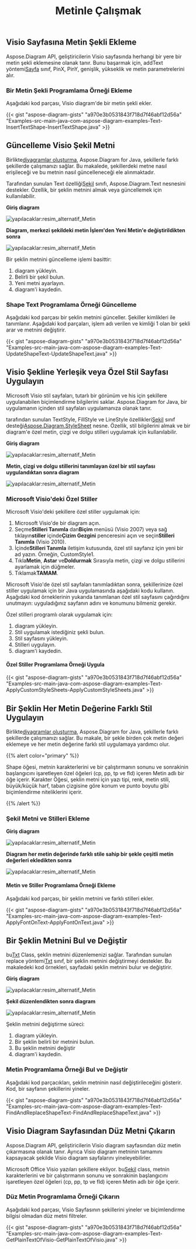 ﻿---
title: Metinle Çalışmak
type: docs
weight: 120
url: /tr/java/working-with-text/
---
## **Visio Sayfasına Metin Şekli Ekleme**
 Aspose.Diagram API, geliştiricilerin Visio sayfasında herhangi bir yere bir metin şekli eklemesine olanak tanır. Bunu başarmak için, addText yöntemi[Sayfa](https://reference.aspose.com/diagram/java/com.aspose.diagram/Page) sınıf, PinX, PinY, genişlik, yükseklik ve metin parametrelerini alır.
### **Bir Metin Şekli Programlama Örneği Ekleme**
Aşağıdaki kod parçası, Visio diagram'de bir metin şekli ekler.

{{< gist "aspose-diagram-gists" "a970e3b0531843f718d7f46abf12d56a" "Examples-src-main-java-com-aspose-diagram-examples-Text-InsertTextShape-InsertTextShape.java" >}}
## **Güncelleme Visio Şekil Metni**
 Birlikte[diyagramlar oluşturma](/diagram/tr/java/load-or-create-a-visio-drawing/), Aspose.Diagram for Java, şekillerle farklı şekillerde çalışmanızı sağlar. Bu makalede, şekillerdeki metne nasıl erişileceği ve bu metnin nasıl güncelleneceği ele alınmaktadır.

 Tarafından sunulan Text özelliği[Şekil](https://reference.aspose.com/diagram/java/com.aspose.diagram/shape) sınıfı, Aspose.Diagram.Text nesnesini destekler. Özellik, bir şeklin metnini almak veya güncellemek için kullanılabilir.

**Giriş diagram** 

![yapılacaklar:resim_alternatif_Metin](http://i.imgur.com/6aEp7h0.png)

**Diagram, merkezi şekildeki metin İşlem'den Yeni Metin'e değiştirildikten sonra** 

![yapılacaklar:resim_alternatif_Metin](http://i.imgur.com/o977cxw.png)

Bir şeklin metnini güncelleme işlemi basittir:

1. diagram yükleyin.
1. Belirli bir şekil bulun.
1. Yeni metni ayarlayın.
1. diagram'i kaydedin.
### **Shape Text Programlama Örneği Güncelleme**
Aşağıdaki kod parçası bir şeklin metnini günceller. Şekiller kimlikleri ile tanımlanır. Aşağıdaki kod parçaları, işlem adı verilen ve kimliği 1 olan bir şekli arar ve metnini değiştirir.

{{< gist "aspose-diagram-gists" "a970e3b0531843f718d7f46abf12d56a" "Examples-src-main-java-com-aspose-diagram-examples-Text-UpdateShapeText-UpdateShapeText.java" >}}
## **Visio Şekline Yerleşik veya Özel Stil Sayfası Uygulayın**
Microsoft Visio stil sayfaları, tutarlı bir görünüm ve his için şekillere uygulanabilen biçimlendirme bilgilerini saklar. Aspose.Diagram for Java, bir uygulamanın içinden stil sayfaları uygulamanıza olanak tanır.

 tarafından sunulan TextStyle, FillStyle ve LineStyle özellikleri[Şekil](https://reference.aspose.com/diagram/java/com.aspose.diagram/shape) sınıf desteği[Aspose.Diagram.StyleSheet](http://www.aspose.com/api/java/diagram/com.aspose.diagram/classes/stylesheet) nesne. Özellik, stil bilgilerini almak ve bir diagram'e özel metin, çizgi ve dolgu stilleri uygulamak için kullanılabilir.

**Giriş diagram** 

![yapılacaklar:resim_alternatif_Metin](http://i.imgur.com/feV1x2N.png)

**Metin, çizgi ve dolgu stillerini tanımlayan özel bir stil sayfası uygulandıktan sonra diagram** 

![yapılacaklar:resim_alternatif_Metin](http://i.imgur.com/Xk9W0wN.png)
### **Microsoft Visio'deki Özel Stiller**
Microsoft Visio'deki şekillere özel stiller uygulamak için:

1. Microsoft Visio'de bir diagram açın.
1.  Seçme**Stilleri Tanımla** dan**Biçim** menüsü (Visio 2007) veya sağ tıklayın**stiller** içinde**Çizim Gezgini** penceresini açın ve seçin**Stilleri Tanımla** (Visio 2010).
1.  İçinde**Stilleri Tanımla** iletişim kutusunda, özel stil sayfanız için yeni bir ad yazın. Örneğin, CustomStyle1.
1.  Tıkla**Metin**, **Astar** ve**Doldurmak** Sırasıyla metin, çizgi ve dolgu stillerini ayarlamak için düğmeler.
1.  Tıklamak**TAMAM**.

Microsoft Visio'de özel stil sayfaları tanımladıktan sonra, şekillerinize özel stiller uygulamak için bir Java uygulamasında aşağıdaki kodu kullanın. Aşağıdaki kod örneklerinin yukarıda tanımlanan özel stil sayfasını çağırdığını unutmayın: uyguladığınız sayfanın adını ve konumunu bilmeniz gerekir.

Özel stilleri programlı olarak uygulamak için:

1. diagram yükleyin.
1. Stil uygulamak istediğiniz şekli bulun.
1. Stil sayfasını yükleyin.
1. Stilleri uygulayın.
1. diagram'i kaydedin.
#### **Özel Stiller Programlama Örneği Uygula**
{{< gist "aspose-diagram-gists" "a970e3b0531843f718d7f46abf12d56a" "Examples-src-main-java-com-aspose-diagram-examples-Text-ApplyCustomStyleSheets-ApplyCustomStyleSheets.java" >}}
## **Bir Şeklin Her Metin Değerine Farklı Stil Uygulayın**
 Birlikte[diyagramlar oluşturma](/diagram/tr/java/load-or-create-a-visio-drawing/), Aspose.Diagram for Java, şekillerle farklı şekillerde çalışmanızı sağlar. Bu makale, bir şekle birden çok metin değeri eklemeye ve her metin değerine farklı stil uygulamaya yardımcı olur.

{{% alert color="primary" %}} 

Shape öğesi, metnin karakterlerini ve bir çalıştırmanın sonunu ve sonrakinin başlangıcını işaretleyen özel öğeleri (cp, pp, tp ve fld) içeren Metin adlı bir öğe içerir. Karakter Öğesi, şeklin metni için yazı tipi, renk, metin stili, büyük/küçük harf, taban çizgisine göre konum ve punto boyutu gibi biçimlendirme niteliklerini içerir.

{{% /alert %}} 
### **Şekil Metni ve Stilleri Ekleme**
**Giriş diagram** 

![yapılacaklar:resim_alternatif_Metin](http://i.imgur.com/ZqgQPQC.png)

**Diagram her metin değerinde farklı stile sahip bir şekle çeşitli metin değerleri ekledikten sonra** 

![yapılacaklar:resim_alternatif_Metin](http://i.imgur.com/7UWhFbU.png)
#### **Metin ve Stiller Programlama Örneği Ekleme**
Aşağıdaki kod parçası, bir şeklin metnini ve farklı stilleri ekler.

{{< gist "aspose-diagram-gists" "a970e3b0531843f718d7f46abf12d56a" "Examples-src-main-java-com-aspose-diagram-examples-Text-ApplyFontOnText-ApplyFontOnText.java" >}}
## **Bir Şeklin Metnini Bul ve Değiştir**
 bu[Txt](https://reference.aspose.com/diagram/java/com.aspose.diagram/txt) Class, şeklin metnini düzenlemenizi sağlar. Tarafından sunulan replace yöntemi[Txt](http://www.aspose.com/api/java/diagram/com.aspose.diagram/classes/txt) sınıf, bir şeklin metnini değiştirmeyi destekler.
Bu makaledeki kod örnekleri, sayfadaki şeklin metnini bulur ve değiştirir.

**Giriş diagram** 

![yapılacaklar:resim_alternatif_Metin](http://i.imgur.com/lW5xaP0.png)


**Şekil düzenlendikten sonra diagram** 

![yapılacaklar:resim_alternatif_Metin](http://i.imgur.com/m33W1Tk.png)

Şeklin metnini değiştirme süreci:

1. diagram yükleyin.
1. Bir şeklin belirli bir metnini bulun.
1. Bu şeklin metnini değiştir
1. diagram'i kaydedin.
### **Metin Programlama Örneği Bul ve Değiştir**
Aşağıdaki kod parçacıkları, şeklin metninin nasıl değiştirileceğini gösterir. Kod, bir sayfanın şekillerini yineler.

{{< gist "aspose-diagram-gists" "a970e3b0531843f718d7f46abf12d56a" "Examples-src-main-java-com-aspose-diagram-examples-Text-FindAndReplaceShapeText-FindAndReplaceShapeText.java" >}}
## **Visio Diagram Sayfasından Düz Metni Çıkarın**
Aspose.Diagram API, geliştiricilerin Visio diagram sayfasından düz metin çıkarmasına olanak tanır. Ayrıca Visio diagram metninin tamamını kapsayacak şekilde Visio diagram sayfalarını yineleyebilirler.

 Microsoft Office Visio yazıları şekillere ekliyor. bu[Şekil](https://reference.aspose.com/diagram/java/com.aspose.diagram/shape) class, metnin karakterlerini ve bir çalıştırmanın sonunu ve sonrakinin başlangıcını işaretleyen özel öğeleri (cp, pp, tp ve fld) içeren Metin adlı bir öğe içerir.
### **Düz Metin Programlama Örneği Çıkarın**
Aşağıdaki kod parçası, Visio Sayfasının şekillerini yineler ve biçimlendirme bilgisi olmadan düz metni filtreler.

{{< gist "aspose-diagram-gists" "a970e3b0531843f718d7f46abf12d56a" "Examples-src-main-java-com-aspose-diagram-examples-Text-GetPlainTextOfVisio-GetPlainTextOfVisio.java" >}}
